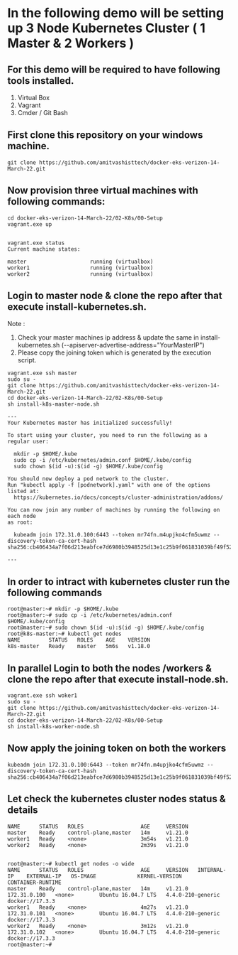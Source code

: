 # In the following demo will be setting up 3 Node Kubernetes Cluster ( 1 Master & 2 Workers ) 

## For this demo will be required to have following tools installed. 
1.	Virtual Box
2.	Vagrant 
3.	Cmder / Git Bash 

## First clone this repository on your windows machine.

```
git clone https://github.com/amitvashisttech/docker-eks-verizon-14-March-22.git
``` 

## Now provision three virtual machines with following commands:

```
cd docker-eks-verizon-14-March-22/02-K8s/00-Setup
vagrant.exe up


vagrant.exe status
Current machine states:

master                    running (virtualbox)
worker1                   running (virtualbox)
worker2                   running (virtualbox)
```

## Login to master node & clone the repo after that execute install-kubernetes.sh. 

Note : 

1.	Check your master machines ip address & update the same in install-kubernetes.sh (--apiserver-advertise-address="YourMasterIP")
2.	Please copy the joining token which is generated by the execution script. 

```
vagrant.exe ssh master
sudo su - 
git clone https://github.com/amitvashisttech/docker-eks-verizon-14-March-22.git
cd docker-eks-verizon-14-March-22/02-K8s/00-Setup
sh install-k8s-master-node.sh

---
Your Kubernetes master has initialized successfully!

To start using your cluster, you need to run the following as a regular user:

  mkdir -p $HOME/.kube
  sudo cp -i /etc/kubernetes/admin.conf $HOME/.kube/config
  sudo chown $(id -u):$(id -g) $HOME/.kube/config

You should now deploy a pod network to the cluster.
Run "kubectl apply -f [podnetwork].yaml" with one of the options listed at:
  https://kubernetes.io/docs/concepts/cluster-administration/addons/

You can now join any number of machines by running the following on each node
as root:

  kubeadm join 172.31.0.100:6443 --token mr74fn.m4upjko4cfm5uwmz --discovery-token-ca-cert-hash sha256:cb406434a7f06d213eabfce7d6980b3948525d13e1c25b9f061831039bf49f52

---
```
## In order to intract with kubernetes cluster run the following commands
```
root@master:~# mkdir -p $HOME/.kube
root@master:~# sudo cp -i /etc/kubernetes/admin.conf $HOME/.kube/config
root@master:~# sudo chown $(id -u):$(id -g) $HOME/.kube/config
root@k8s-master:~# kubectl get nodes 
NAME         STATUS   ROLES    AGE    VERSION
k8s-master   Ready    master   5m6s   v1.18.0
```


## In parallel Login to both the nodes /workers & clone the repo after that execute install-node.sh. 

```
vagrant.exe ssh woker1
sudo su - 
git clone https://github.com/amitvashisttech/docker-eks-verizon-14-March-22.git
cd docker-eks-verizon-14-March-22/02-K8s/00-Setup
sh install-k8s-worker-node.sh
```

## Now apply the joining token on both the workers
```
kubeadm join 172.31.0.100:6443 --token mr74fn.m4upjko4cfm5uwmz --discovery-token-ca-cert-hash sha256:cb406434a7f06d213eabfce7d6980b3948525d13e1c25b9f061831039bf49f52
```

## Let check the kubernetes cluster nodes status & details
```
NAME      STATUS   ROLES                  AGE     VERSION
master    Ready    control-plane,master   14m     v1.21.0
worker1   Ready    <none>                 3m54s   v1.21.0
worker2   Ready    <none>                 2m39s   v1.21.0


root@master:~# kubectl get nodes -o wide
NAME      STATUS   ROLES                  AGE     VERSION   INTERNAL-IP    EXTERNAL-IP   OS-IMAGE             KERNEL-VERSION      CONTAINER-RUNTIME
master    Ready    control-plane,master   14m     v1.21.0   172.31.0.100   <none>        Ubuntu 16.04.7 LTS   4.4.0-210-generic   docker://17.3.3
worker1   Ready    <none>                 4m27s   v1.21.0   172.31.0.101   <none>        Ubuntu 16.04.7 LTS   4.4.0-210-generic   docker://17.3.3
worker2   Ready    <none>                 3m12s   v1.21.0   172.31.0.102   <none>        Ubuntu 16.04.7 LTS   4.4.0-210-generic   docker://17.3.3
root@master:~#

```



